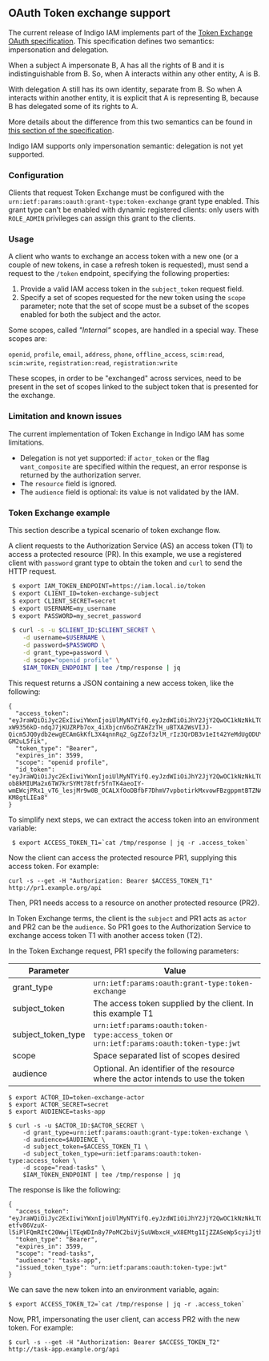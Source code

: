 ## OAuth Token exchange support

The current release of Indigo IAM implements part of the
[Token Exchange OAuth specification](https://tools.ietf.org/html/draft-ietf-oauth-token-exchange-05).
This specification defines two semantics: impersonation and delegation.

When a subject A impersonate B, A has all the rights of B and it is indistinguishable from B.
So, when A interacts within any other entity, A is B.

With delegation A still has its own identity, separate from B.
So when A interacts within another entity, it is explicit that A is representing B,
because B has delegated some of its rights to A.  

More details about the difference from this two semantics can be found in 
[this section of the specification](https://tools.ietf.org/html/draft-ietf-oauth-token-exchange-05#section-1.1).

Indigo IAM supports only impersonation semantic: delegation is not yet supported.


### Configuration
Clients that request Token Exchange must be configured with
the `urn:ietf:params:oauth:grant-type:token-exchange` grant type enabled.
This grant type can't be enabled with dynamic registered clients: only users with `ROLE_ADMIN` privileges
can assign this grant to the clients.


### Usage
A client who wants to exchange an access token with a new one (or a couple of new tokens, in case a refresh token is requested), 
must send a request to the `/token` endpoint, specifying the following properties:

1. Provide a valid IAM access token in the `subject_token` request field.
2. Specify a set of scopes requested for the new token using the `scope` parameter; 
note that the set of scope must be a subset of the scopes enabled for both the subject and the actor.

Some scopes, called _"Internal"_ scopes, are handled in a special way. These scopes are:

`openid`, `profile`, `email`, `address`, `phone`, `offline_access`, `scim:read`, `scim:write`, `registration:read`, `registration:write`

These scopes, in order to be "exchanged" across services, need to be present in the set of
scopes linked to the subject token that is presented for the exchange.


### Limitation and known issues
The current implementation of Token Exchange in Indigo IAM has some limitations.

 * Delegation is not yet supported: if `actor_token` or the flag `want_composite` are specified within the request, an error
 response is returned by the authorization server.
 * The `resource` field is ignored.
 * The `audience` field is optional: its value is not validated by the IAM.

 
### Token Exchange example
This section describe a typical scenario of token exchange flow.

A client requests to the Authorization Service (AS) an access token (T1) to access a protected resource (PR).
In this example, we use a registered client with `password` grant type to obtain the token and `curl` to send the HTTP request.

```bash
 $ export IAM_TOKEN_ENDPOINT=https://iam.local.io/token
 $ export CLIENT_ID=token-exchange-subject
 $ export CLIENT_SECRET=secret
 $ export USERNAME=my_username
 $ export PASSWORD=my_secret_password

 $ curl -s -u $CLIENT_ID:$CLIENT_SECRET \
    -d username=$USERNAME \
    -d password=$PASSWORD \
    -d grant_type=password \
    -d scope="openid profile" \
    $IAM_TOKEN_ENDPOINT | tee /tmp/response | jq
```
This request returns a JSON containing a new access token, like the following:

```
{
  "access_token": "eyJraWQiOiJyc2ExIiwiYWxnIjoiUlMyNTYifQ.eyJzdWIiOiJhY2JjY2QwOC1kNzNkLTQxZjItODk3MS1iNjA4ZmNjNjYyNmQiLCJpc3MiOiJodHRwczpcL1wvaWFtLmxvY2FsLmlvXC8iLCJleHAiOjE0NzY5NTcxMDIsImlhdCI6MTQ3Njk1MzUwMiwianRpIjoiMjBiZThlNjYtNmNmOS00YzE0LWI4ZDEtZjJmZTc0NDk0YjAxIn0.kqAhZ2MNmBLYIA_-xW9356kD-ndqJ7jKUZRPb7ox_4iXbjcnV6oZYAHZzTH_uBTXA2WsVIJJ-Qicm5JQ0ydb2ewgECAmGkKfL3X4qnnRq2_GgZZof3zlM_rIz3QrDB3v1eIt42YeMdUgODUYGKeDwntT5a7wPDtxe-GM2uL5fik",
  "token_type": "Bearer",
  "expires_in": 3599,
  "scope": "openid profile",
  "id_token": "eyJraWQiOiJyc2ExIiwiYWxnIjoiUlMyNTYifQ.eyJzdWIiOiJhY2JjY2QwOC1kNzNkLTQxZjItODk3MS1iNjA4ZmNjNjYyNmQiLCJhdWQiOiIzMmMzMTUyOS05YmM2LTQ1ZWQtYjU0YS0wNGEyNThiMDRmYmYiLCJraWQiOiJyc2ExIiwiaXNzIjoiaHR0cHM6XC9cL2lhbS5sb2NhbC5pb1wvIiwiZXhwIjoxNDc2OTU0MTAyLCJpYXQiOjE0NzY5NTM1MDIsImp0aSI6IjhhMzk1OTM5LTM1N2QtNGY5My04MmEzLTJkMTBkM2ZhMzgzZCJ9.DtNR-ob8kMIUMa2x6TW7krSYMt78tfr5fnTK4aeoIY-wmEWcjPRx1_vT6_lesjMr9w0B_OCALXfOoDBfbF7DhmV7vpbotirkMxvowFBzgppmtBTZNAzLc_Wiwr4IAiGydwjy_UbYrxx6qlWJAKRwzSbDDd3oDVpU-KM8gtLIEa8"
}
```

To simplify next steps, we can extract the access token into an environment variable:

```
 $ export ACCESS_TOKEN_T1=`cat /tmp/response | jq -r .access_token`
```
Now the client can access the protected resource PR1, supplying this access token. 
For example:

```
curl -s --get -H "Authorization: Bearer $ACCESS_TOKEN_T1" http://pr1.example.org/api
```

Then, PR1 needs access to a resource on another protected resource (PR2).

In Token Exchange terms, the client is the `subject` and PR1 acts as `actor` and PR2 can be the `audience`.
So PR1 goes to the Authorization Service to exchange access token T1 with another access token (T2).

In the Token Exchange request, PR1 specify the following parameters:

| Parameter          | Value |
|--------------------|-------|
| grant_type         | `urn:ietf:params:oauth:grant-type:token-exchange` |
| subject_token      | The access token supplied by the client. In this example T1 | 
| subject_token_type | `urn:ietf:params:oauth:token-type:access_token` or `urn:ietf:params:oauth:token-type:jwt` |
| scope              | Space separated list of scopes  desired |
| audience           | Optional. An identifier of the resource where the actor intends to use the token |

```
$ export ACTOR_ID=token-exchange-actor
$ export ACTOR_SECRET=secret
$ export AUDIENCE=tasks-app

$ curl -s -u $ACTOR_ID:$ACTOR_SECRET \
    -d grant_type=urn:ietf:params:oauth:grant-type:token-exchange \
    -d audience=$AUDIENCE \
    -d subject_token=$ACCESS_TOKEN_T1 \
    -d subject_token_type=urn:ietf:params:oauth:token-type:access_token \
    -d scope="read-tasks" \
    $IAM_TOKEN_ENDPOINT | tee /tmp/response | jq

```
The response is like the following:

```
{
  "access_token": "eyJraWQiOiJyc2ExIiwiYWxnIjoiUlMyNTYifQ.eyJzdWIiOiJhY2JjY2QwOC1kNzNkLTQxZjItODk3MS1iNjA4ZmNjNjYyNmQiLCJpc3MiOiJodHRwczpcL1wvaWFtLmxvY2FsLmlvXC8iLCJleHAiOjE0NzY5NTc1NDQsImlhdCI6MTQ3Njk1Mzk0NCwianRpIjoiZmUwZjM1ODAtYzE5ZC00ZmMzLWIyMzMtY2M4N2QxZTdhOGEyIn0.Hld_I4m5CAXbKKUkwGVJ_ZzANM2mjNAx7AIirVTmF4LiNf5e38Pr0Mh7-etfv86VzuX-l5iPlFQmRItC20WwjlTEqWDIn8y7PoMC2biVjSuUWbxcH_wX8EMtg1IjZZASeWp5cyiJjth9GgggXY8qqEccJlE5QkZk9ci56JX7Ahs",
  "token_type": "Bearer",
  "expires_in": 3599,
  "scope": "read-tasks",
  "audience": "tasks-app",
  "issued_token_type": "urn:ietf:params:oauth:token-type:jwt"
}

```
We can save the new token into an environment variable, again:

```
$ export ACCESS_TOKEN_T2=`cat /tmp/response | jq -r .access_token`
```

Now, PR1, impersonating the user client, can access PR2 with the new token. 
For example:

```
$ curl -s --get -H "Authorization: Bearer $ACCESS_TOKEN_T2" http://task-app.example.org/api
```

